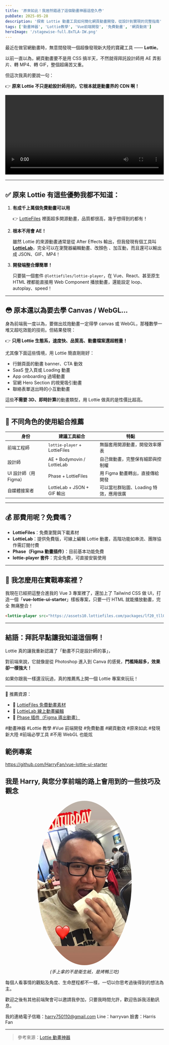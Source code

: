 ```yaml
---
title: '原來如此！我居然錯過了這個動畫神器這麼久😳'
pubDate: 2025-05-28
description: '探索 Lottie 動畫工具如何簡化網頁動畫開發，從設計到實現的完整指南'
tags: ['動畫神器', 'Lottie教學', 'Vue前端開發', '免費動畫', '網頁動效']
heroImage: '/stagewise-full.BxTLA-IW.png'
---
```


最近在做官網動畫時，無意間發現一個超像發現新大陸的寶藏工具 —— **Lottie**。

以前一直以為，網頁動畫要不是用 CSS 搞半天，不然就得拜託設計師用 AE 弄影片、轉 MP4、轉 GIF，整個超痛苦又重。

但這次我真的要說一句：

👉 **原來 Lottie 不只是給設計師用的，它根本就是動畫界的 CDN 啊！**

<video width="100%" controls>
  <source src="/videos/螢幕錄影_2025-05-22_上午8.51.25.mov" type="video/mp4">
  您的瀏覽器不支援 video 標籤。
</video>

---

## ✅ 原來 Lottie 有這些優勢我都不知道：

1. **有成千上萬個免費動畫可以用**

   👉 [LottieFiles](https://lottiefiles.com/) 裡面超多開源動畫，品質都很高，幾乎想得到的都有！

2. **根本不用會 AE！**

   雖然 Lottie 的來源動畫通常是從 After Effects 輸出，但我發現有個工具叫 [**LottieLab**](https://www.lottielab.com/)，完全可以在瀏覽器編輯動畫、改顏色
   、加互動，而且還可以輸出成 JSON、GIF、MP4！

3. **開發端整合爆簡單！**

   只要裝一個套件 `@lottiefiles/lottie-player`，在 Vue、React、甚至原生 HTML 裡都能直接用 Web Component 播放動畫，還能設定 loop、autoplay、speed！

---

## 😳 原本還以為要去學 Canvas / WebGL...

身為前端我一度以為，要做出炫炮動畫一定得學 canvas 或 WebGL，那種數學一堆又超吃效能的技術。但結果發現：

👉 **只用 Lottie 生態系，速度快、品質高、動畫檔案還超輕量！**

尤其像下面這些情境，用 Lottie 簡直剛剛好：

- 行銷頁面的動畫 banner、CTA 動效
- SaaS 登入頁或 Loading 動畫
- App onboarding 過場動畫
- 官網 Hero Section 的視覺吸引動畫
- 聯絡表單送出時的小互動動畫

這些**不需要 3D、即時計算**的動畫類型，用 Lottie 做真的是性價比超高。

---

## 🎯 不同角色的使用組合推薦

| 身份                  | 建議工具組合                  | 特點                                   |
| --------------------- | ----------------------------- | -------------------------------------- |
| 前端工程師            | `lottie-player` + LottieFiles | 無腦套用開源動畫，開發效率爆表         |
| 設計師                | AE + Bodymovin / LottieLab    | 自己做動畫，完整保有細節與控制權       |
| UI 設計師（用 Figma） | Phase + LottieFiles           | 用 Figma 動畫轉出，直接傳給開發        |
| 自媒體接案者          | LottieLab + JSON + GIF 輸出   | 可以當社群貼圖、Loading 特效，應用很廣 |

---

## 💰 那費用呢？免費嗎？

- **LottieFiles**：免費瀏覽與下載素材
- **LottieLab**：提供免費版，可線上編輯 Lottie 動畫，高階功能如串流、團隊協作需訂閱付費
- **Phase（Figma 動畫插件）**：目前基本功能免費
- **lottie-player 套件**：完全免費，可直接安裝使用

---

## 🔧 我怎麼用在實戰專案裡？

我現在已經把這整合進我的 Vue 3 專案裡了，還加上了 Tailwind CSS 做 UI，打造一個「**vue-lottie-ui-starter**」樣板專案，只要一行 HTML 就能播放動畫，完全
無痛整合！

```html
<lottie-player src="https://assets10.lottiefiles.com/packages/lf20_tll0j4bb.json" background="transparent" speed="1" loop autoplay />
```

---

## 結語：拜託早點讓我知道這個啊！

Lottie 真的讓我重新認識了「動畫不只是設計師的事」，

對前端來說，它就像是從 Photoshop 進入到 Canva 的感覺，**門檻降超多，效果卻一樣強大！**

如果你跟我一樣還沒玩過，真的推薦馬上開一個 Lottie 專案來玩玩！

---

📌 推薦資源：

- 🔗 [LottieFiles 免費動畫素材](https://lottiefiles.com/)
- 🔧 [LottieLab 線上動畫編輯](https://www.lottielab.com/)
- 🎨 [Phase 插件（Figma 導出動畫）](https://www.phase.com/zh-TW)

#動畫神器 #Lottie 教學 #Vue 前端開發 #免費動畫 #網頁動效 #原來如此 #發現新大陸 #前端必學工具 #不用 WebGL 也能炫

## 範例專案

https://github.com/HarryFan/vue-lottie-ui-starter

## 我是 Harry, 與您分享前端的路上會用到的一些技巧及觀念

<div style="text-align: center;">
  <img
    src="/images/harry-fan.webp"
    alt="Harry Fan"
    style="max-width: 300px; border-radius: 50%; margin: 0 auto; display: block;"
  />
  <p style="font-style: italic; margin-top: 10px;">(手上拿的不是衛生紙，是烤鴨三吃)</p>
</div>

每個人看事情的觀點及角度、生命歷程都不一樣，一切以你思考過後得到的想法為主。

歡迎之後有其他前端聚會可以邀請我參加，只要我時間允許，歡迎告訴我活動訊息。

我的連絡電子信箱：harry750110@gmail.com Line：harryvan 臉書：Harris Fan

---

> 參考來源：[Lottie 動畫神器](https://uneven-tarantula-5e0.notion.site/1fb48a1740bf80e5995ff4f28d37e0f0)
